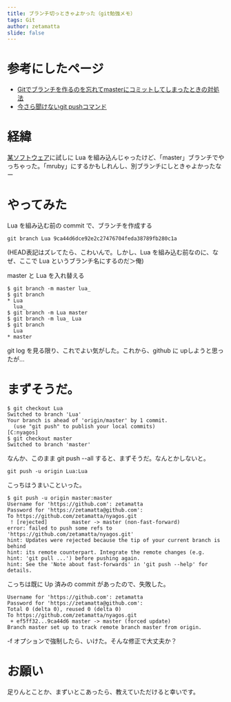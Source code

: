 ```yaml
---
title: ブランチ切っときゃよかった（git勉強メモ）
tags: Git
author: zetamatta
slide: false
---
```

# 参考にしたページ

* [Gitでブランチを作るのを忘れてmasterにコミットしてしまったときの対処法](http://qiita.com/atskimura/items/a90dfa8bfc72e3657ef9)
* [今さら聞けないgit pushコマンド](http://shoma2da.hatenablog.com/entry/2014/03/08/234523)

# 経緯

[某ソフトウェア](http://github.com/zetamatta/nyagos)に試しに Lua を組み込んじゃったけど、「master」ブランチでやっちゃった。「mruby」にするかもしれんし、別ブランチにしときゃよかったなー

# やってみた

Lua を組み込む前の commit で、ブランチを作成する

```text
git branch Lua 9ca44d6dce92e2c27476704feda38789fb280c1a
```

(HEAD表記はズレてたら、こわいんで。しかし、Lua を組み込む前なのに、なぜ、ここで Lua というブランチ名にするのだ＞俺)

master と Lua を入れ替える

```text
$ git branch -m master lua_
$ git branch
* Lua
  lua_
$ git branch -m Lua master
$ git branch -m lua_ Lua
$ git branch
  Lua
* master
```

git log を見る限り、これでよい気がした。これから、github に upしようと思ったが…

# まずそうだ。

```text
$ git checkout Lua
Switched to branch 'Lua'
Your branch is ahead of 'origin/master' by 1 commit.
  (use "git push" to publish your local commits)
[C:nyagos]
$ git checkout master
Switched to branch 'master'
```

なんか、このまま git push --all すると、まずそうだ。なんとかしないと。

```text
git push -u origin Lua:Lua
```

こっちはうまいこといった。

```text
$ git push -u origin master:master
Username for 'https://github.com': zetamatta
Password for 'https://zetamatta@github.com':
To https://github.com/zetamatta/nyagos.git
 ! [rejected]        master -> master (non-fast-forward)
error: failed to push some refs to 'https://github.com/zetamatta/nyagos.git'
hint: Updates were rejected because the tip of your current branch is behind
hint: its remote counterpart. Integrate the remote changes (e.g.
hint: 'git pull ...') before pushing again.
hint: See the 'Note about fast-forwards' in 'git push --help' for details.
```

こっちは既に Up 済みの commit があったので、失敗した。

```text$ git push -u -f origin master:master
Username for 'https://github.com': zetamatta
Password for 'https://zetamatta@github.com':
Total 0 (delta 0), reused 0 (delta 0)
To https://github.com/zetamatta/nyagos.git
 + ef5ff32...9ca44d6 master -> master (forced update)
Branch master set up to track remote branch master from origin.
```

-f オプションで強制したら、いけた。そんな修正で大丈夫か？

# お願い

足りんとことか、まずいとこあったら、教えていただけると幸いです。


